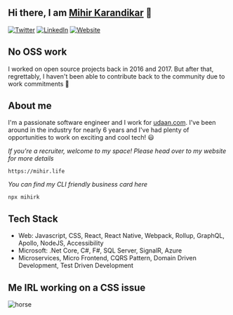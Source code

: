 ## Hi there, I am [Mihir Karandikar](https://www.mihir.life/) :pray:

[![Twitter](https://img.shields.io/badge/Twitter-1DA1F2?style=for-the-badge&logo=twitter&logoColor=white)](https://twitter.com/KarandikarMihir)
[![LinkedIn](https://img.shields.io/badge/LinkedIn-0077B5?style=for-the-badge&logo=linkedin&logoColor=white)](https://www.linkedin.com/in/karandikarmihir/)
[![Website](https://img.shields.io/badge/Website-4285F4?style=for-the-badge&logo=googlechrome&logoColor=white
)](https://mihir.life)

## No OSS work
I worked on open source projects back in 2016 and 2017. But after that, regrettably, I haven't been able to contribute back to the community due to work commitments 🥺

## About me
I'm a passionate software engineer and I work for [udaan.com](https://udaan.com/). I've been around in the industry for nearly 6 years and I've had plenty of opportunities to work on exciting and cool tech! 😃

_If you're a recruiter, welcome to my space! Please head over to my website for more details_
```
https://mihir.life
```

_You can find my CLI friendly business card here_
```
npx mihirk
```

## Tech Stack
- Web: Javascript, CSS, React, React Native, Webpack, Rollup, GraphQL, Apollo, NodeJS, Accessibility
- Microsoft: .Net Core, C#, F#, SQL Server, SignalR, Azure
- Microservices, Micro Frontend, CQRS Pattern, Domain Driven Development, Test Driven Development

## Me IRL working on a CSS issue
![horse](https://media.giphy.com/media/QuIxFwQo0RMT1tASlV/giphy.gif)

